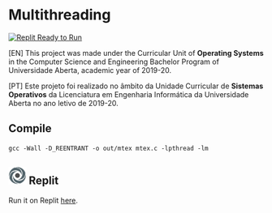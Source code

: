 # Multithreading

[![Replit Ready to Run](https://img.shields.io/badge/Replit-Ready_to_Run-informational?logo=replit&labelColor=white)](https://replit.com/@DiogoAntao/UAbmultithreading)

[EN] This project was made under the Curricular Unit of **Operating Systems** in the Computer Science and Engineering Bachelor Program of Universidade Aberta, academic year of 2019-20.

[PT] Este projeto foi realizado no âmbito da Unidade Curricular de **Sistemas Operativos** da Licenciatura em Engenharia Informática da Universidade Aberta no ano letivo de 2019-20.

## Compile
	gcc -Wall -D_REENTRANT -o out/mtex mtex.c -lpthread -lm
	
## <a href="https://replit.com/"><img src="https://raw.githubusercontent.com/4ntony4/UAb/eba38fc374dc7ba986ecfb0b1a54e4c4ccc5117b/img/logos/replit/replit.svg" alt="Replit" width="35"></a> Replit
Run it on Replit [here](https://replit.com/@DiogoAntao/UAbmultithreading).
